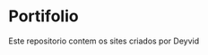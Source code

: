 # Portifolio
 Este repositorio contem os sites criados por Deyvid

 <a href="deyvid4900.github.io/Portifolio/Sites/Site 001">
